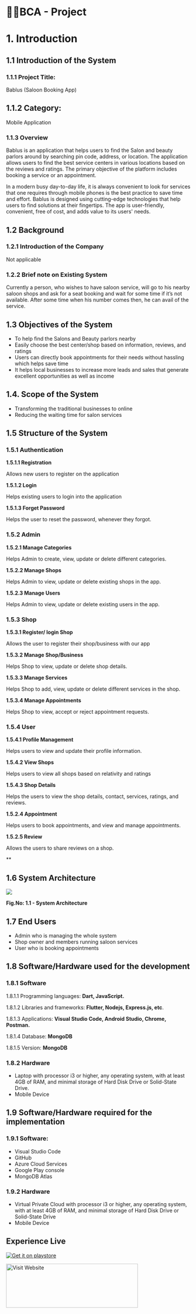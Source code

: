 # 👨‍🎓BCA - Project

# **1. Introduction**
## **1.1 Introduction of the System** 
### **1.1.1 Project Title:**
Bablus (Saloon Booking App)
## **1.1.2 Category:**	
Mobile Application 
### **1.1.3 Overview** 
Bablus is an application that helps users to find the Salon and beauty parlors around by searching pin code, address, or location. The application allows users to find the best service centers in various locations based on the reviews and ratings. The primary objective of the platform includes booking a service or an appointment.

In a modern busy day-to-day life, it is always convenient to look for services that one requires through mobile phones is the best practice to save time and effort. Bablus is designed using cutting-edge technologies that help users to find solutions at their fingertips. The app is user-friendly, convenient, free of cost, and adds value to its users' needs.
## **1.2 Background** 
### **1.2.1 Introduction of the Company** 
Not applicable
### **1.2.2 Brief note on Existing System** 
Currently a person, who wishes to have saloon service, will go to his nearby saloon shops and ask for a seat booking and wait for some time if it’s not available. After some time when his number comes then, he can avail of the service.
## **1.3 Objectives of the System** 
- To help find the Salons and Beauty parlors nearby
- Easily choose the best center/shop based on information, reviews, and ratings
- Users can directly book appointments for their needs without hassling which helps save time
- It helps local businesses to increase more leads and sales that generate excellent opportunities as well as income
## **1.4. Scope of the System** 
- Transforming the traditional businesses to online
- Reducing the waiting time for salon services
## **1.5 Structure of the System** 
### **1.5.1 Authentication**
**1.5.1.1 Registration**

Allows new users to register on the application

**1.5.1.2 Login**

Helps existing users to login into the application

**1.5.1.3 Forget Password**

Helps the user to reset the password, whenever they forgot.

### **1.5.2 Admin** 
**1.5.2.1 Manage Categories**

Helps Admin to create, view, update or delete different categories.

**1.5.2.2 Manage Shops**

Helps Admin to view, update or delete existing shops in the app.

**1.5.2.3 Manage Users**

Helps Admin to view, update or delete existing users in the app.

### **1.5.3 Shop**
**1.5.3.1 Register/ login Shop**

Allows the user to register their shop/business with our app

**1.5.3.2 Manage Shop/Business**

Helps Shop to view, update or delete shop details.

**1.5.3.3 Manage Services**

Helps Shop to add, view, update or delete different services in the shop.

**1.5.3.4 Manage Appointments**

Helps Shop to view, accept or reject appointment requests.
### **1.5.4 User**
**1.5.4.1 Profile Management**

Helps users to view and update their profile information.

**1.5.4.2 View Shops**

Helps users to view all shops based on relativity and ratings

**1.5.4.3 Shop Details**

Helps the users to view the shop details, contact, services, ratings, and reviews. 

**1.5.2.4 Appointment**	

Helps users to book appointments, and view and manage appointments.

**1.5.2.5 Review**

Allows the users to share reviews on a shop.

**
## **1.6 System Architecture** 
![](Aspose.Words.414c9e1e-afd4-48bd-9a32-c1bd06f67ca6.001.png)

**Fig.No: 1.1 - System Architecture**
<!-- ![](Aspose.Words.414c9e1e-afd4-48bd-9a32-c1bd06f67ca6.002.png) -->
## **1.7 End Users** 
- Admin who is managing the whole system
- Shop owner and members running saloon services
- User who is booking appointments
## **1.8 Software/Hardware used for the development** 
### **1.8.1 Software**
1.8.1.1  Programming languages: **Dart, JavaScript.**

1.8.1.2  Libraries and frameworks: **Flutter, Nodejs, Express.js, etc**.

1.8.1.3  Applications: **Visual Studio Code, Android Studio, Chrome, Postman.**

1.8.1.4  Database: **MongoDB**

1.8.1.5  Version: **MongoDB**
### **1.8.2 Hardware**
- Laptop with processor i3 or higher, any operating system, with at least 4GB of RAM, and minimal storage of Hard Disk Drive or Solid-State Drive.
- Mobile Device
## **1.9 Software/Hardware required for the implementation** 
### **1.9.1 Software:**
- Visual Studio Code
- GitHub
- Azure Cloud Services
- Google Play console
- MongoDB Atlas    	
### **1.9.2 Hardware** 
- Virtual Private Cloud with processor i3 or higher, any operating system, with at least 4GB of RAM, and minimal storage of Hard Disk Drive or Solid-State Drive
- Mobile Device

## Experience Live

<a href="https://play.google.com/store/apps/details?id=com.expertis.app" target="blank"><img align="center" src="https://encrypted-tbn0.gstatic.com/images?q=tbn:ANd9GcRJM6O9zXklYkSQxeE2SsygpTkkdwOwQcjAGg&usqp=CAU" alt="Get it on playstore" /></a>

<a href="https://bablus.vercel.app/" target="blank"><img align="center" src="https://encrypted-tbn0.gstatic.com/images?q=tbn:ANd9GcTZ_1VhEDWwwkr_-vjPhSTTYvOd3Hd0gfgqbg&usqp=CAU" height="120" width="360" alt="Visit Website" /></a>

